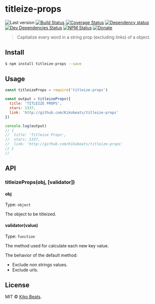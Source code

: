 # titleize-props

![Last version](https://img.shields.io/github/tag/Kikobeats/titleize-props.svg?style=flat-square)
[![Build Status](https://img.shields.io/travis/Kikobeats/titleize-props/master.svg?style=flat-square)](https://travis-ci.org/Kikobeats/titleize-props)
[![Coverage Status](https://img.shields.io/coveralls/Kikobeats/titleize-props.svg?style=flat-square)](https://coveralls.io/github/Kikobeats/titleize-props)
[![Dependency status](https://img.shields.io/david/Kikobeats/titleize-props.svg?style=flat-square)](https://david-dm.org/Kikobeats/titleize-props)
[![Dev Dependencies Status](https://img.shields.io/david/dev/Kikobeats/titleize-props.svg?style=flat-square)](https://david-dm.org/Kikobeats/titleize-props#info=devDependencies)
[![NPM Status](https://img.shields.io/npm/dm/titleize-props.svg?style=flat-square)](https://www.npmjs.org/package/titleize-props)
[![Donate](https://img.shields.io/badge/donate-paypal-blue.svg?style=flat-square)](https://paypal.me/Kikobeats)

> Capitalize every word in a string prop (excluding links) of a object.

## Install

```bash
$ npm install titleize-props --save
```

## Usage

```js
const titleizeProps = require('titleize-props')

const output = titleizeProps({
  title: 'TITLEIZE PROPS',
  stars: 1337,
  link: 'http://github.com/Kikobeats/titleize-props'
})

console.log(output)
// {
//  title: 'Titleize Props',
//  stars: 1337,
//  link: 'http://github.com/Kikobeats/titleize-props'
// }
//
```

## API

### titleizeProps(obj, [validator])

#### obj

Type: `object`

The object to be titleized.

#### validator(value)

Type: `function`<br>

The method used for calculate each new key value.

The behavior of the default method:

- Exclude non strings values.
- Exclude urls.

## License

MIT © [Kiko Beats](https://github.com/Kikobeats).
